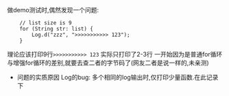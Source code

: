 做demo测试时,偶然发现一个问题:
```
    // list size is 9
    for (String str: list) {
        Log.d("zzz", ">>>>>>>>>>> 123");
    }
```
理论应该打印9行`>>>>>>>>>>> 123` 实际只打印了2-3行
一开始因为是普通for循环与增强for循环的差别,就要去查二者的字节码了(网友二者是说一样的,未亲测)
- 问题的实质原因
Log的bug: 多个相同的log输出时,仅打印少量函数.在此记录下